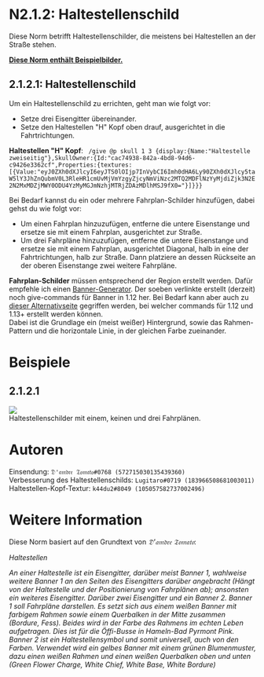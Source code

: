 # N2.1.2: Haltestellenschild

Diese Norm betrifft Haltestellenschilder, die meistens bei Haltestellen an der Straße stehen.

**[Diese Norm enthält Beispielbilder.](https://github.com/pxnt/BTEN/wiki/N6_DE#beispiele)**

## 2.1.2.1: Haltestellenschild

Um ein Haltestellenschild zu errichten, geht man wie folgt vor:
* Setze drei Eisengitter übereinander.
* Setze den Haltestellen "H" Kopf oben drauf, ausgerichtet in die Fahrtrichtungen.

**Haltestellen "H" Kopf**: `
/give @p skull 1 3 {display:{Name:"Haltestelle zweiseitig"},SkullOwner:{Id:"cac74938-842a-4bd8-94d6-c9426e3362cf",Properties:{textures:[{Value:"eyJ0ZXh0dXJlcyI6eyJTS0lOIjp7InVybCI6Imh0dHA6Ly90ZXh0dXJlcy5taW5lY3JhZnQubmV0L3RleHR1cmUvMjVmYzgyZjcyNmViNzc2MTQ2MDFlNzYyMjdiZjk3N2E2N2MxMDZjMWY0ODU4YzMyMGJmNzhjMTRjZDAzMDlhMSJ9fX0="}]}}}`

Bei Bedarf kannst du ein oder mehrere Fahrplan-Schilder hinzufügen, dabei gehst du wie folgt vor:

* Um einen Fahrplan hinzuzufügen, entferne die untere Eisenstange und ersetze sie mit einem Fahrplan, ausgerichtet zur Straße.
* Um drei Fahrpläne hinzuzufügen, entferne die untere Eisenstange und ersetze sie mit einem Fahrplan, ausgerichtet Diagonal, halb in eine der Fahrtrichtungen, halb zur Straße. Dann platziere an dessen Rückseite an der oberen Eisenstange zwei weitere Fahrpläne.

**Fahrplan-Schilder** müssen entsprechend der Region erstellt werden. Dafür empfehle ich einen [Banner-Generator](https://www.needcoolshoes.com/banner). Der soeben verlinkte erstellt (derzeit) noch give-commands für Banner in 1.12 her. Bei Bedarf kann aber auch zu [dieser Alternativseite](https://minecraft.tools/en/banner.php) gegriffen werden, bei welcher commands für 1.12 und 1.13+ erstellt werden können.    
Dabei ist die Grundlage ein (meist weißer) Hintergrund, sowie das Rahmen-Pattern und die horizontale Linie, in der gleichen Farbe zueinander.

# Beispiele

## 2.1.2.1

![](https://cdn.discordapp.com/attachments/702537093527765083/703722199256662066/2020-04-25_23_40_39-Minecraft_1.15.2_-_Singleplayer.png)    
Haltestellenschilder mit einem, keinen und drei Fahrplänen.

# Autoren

Einsendung: `𝔇'𝔞𝔪𝔡𝔯𝔢 𝔗𝔬𝔪𝔞𝔱𝔬#0768 (572715030135439360)`    
Verbesserung des Haltestellenschilds: `Lugitaro#0719 (183966508681003011)`    
Haltestellen-Kopf-Textur: `k44du2#8049 (105057582737002496)`

# Weitere Information

Diese Norm basiert auf den Grundtext von _𝔇'𝔞𝔪𝔡𝔯𝔢 𝔗𝔬𝔪𝔞𝔱𝔬_:

_Haltestellen_

_An einer Haltestelle ist ein Eisengitter, darüber meist Banner 1, wahlweise weitere Banner 1 an den Seiten des Eisengitters darüber angebracht (Hängt von der Haltestelle und der Positionierung von Fahrplänen ab); ansonsten ein weiteres Eisengitter. Darüber zwei Eisengitter und ein Banner 2.
Banner 1 soll Fahrpläne darstellen. Es setzt sich aus einem weißen Banner mit farbigem Rahmen sowie einem Querbalken in der Mitte zusammen (Bordure, Fess). Beides wird in der Farbe des Rahmens im echten Leben aufgetragen. Dies ist für die Öffi-Busse in Hameln-Bad Pyrmont Pink.
Banner 2 ist ein Haltestellensymbol und somit universell, auch von den Farben. Verwendet wird ein gelbes Banner mit einem grünen Blumenmuster, dazu einen weißen Rahmen und einen weißen Querbalken oben und unten (Green Flower Charge, White Chief, White Base, White Bordure)_
